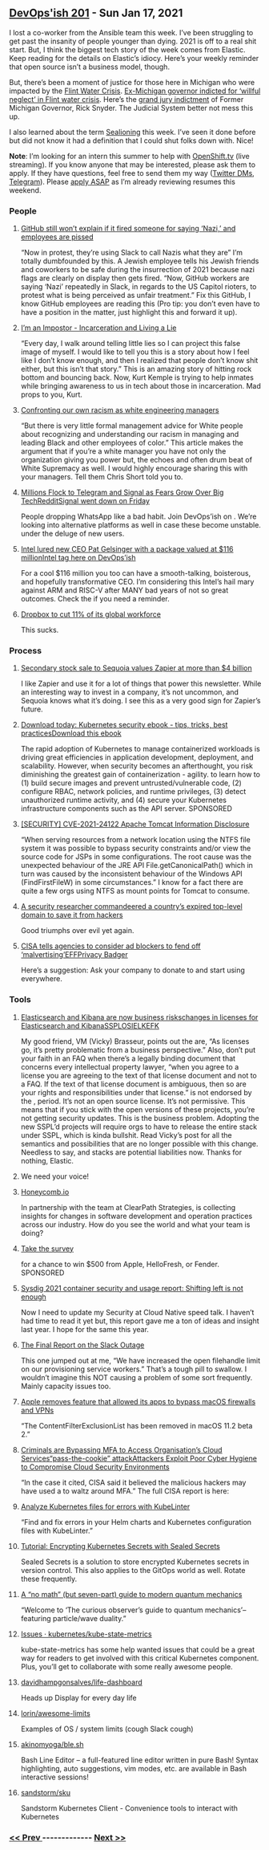 ## [DevOps'ish 201](https://devopsish.com/201) - Sun Jan 17, 2021

I lost a co-worker from the Ansible team this week. I’ve been struggling to get past the insanity of people younger than dying. 2021 is off to a real shit start. But, I think the biggest tech story of the week comes from Elastic. Keep reading for the details on Elastic’s idiocy. Here’s your weekly reminder that open source isn’t a business model, though.

But, there’s been a moment of justice for those here in Michigan who were impacted by the <a href="https://en.wikipedia.org/wiki/Flint_water_crisis?utm_source=newsletter&amp;utm_medium=devopsish&amp;utm_campaign=201">Flint Water Crisis</a>. <a href="https://arstechnica.com/tech-policy/2021/01/ex-michigan-governor-indicted-for-willful-neglect-in-flint-water-crisis/?utm_source=newsletter&amp;utm_medium=devopsish&amp;utm_campaign=201">Ex-Michigan governor indicted for ‘willful neglect’ in Flint water crisis</a>. Here’s the <a href="https://www.michigan.gov/documents/ag/GJ_Indictment_-_Snyder_R_712955_7.pdf?utm_source=newsletter&amp;utm_medium=devopsish&amp;utm_campaign=201">grand jury indictment</a> of Former Michigan Governor, Rick Snyder. The Judicial System better not mess this up.

I also learned about the term <a href="https://en.wikipedia.org/wiki/Sealioning?utm_source=newsletter&amp;utm_medium=devopsish&amp;utm_campaign=201">Sealioning</a> this week. I’ve seen it done before but did not know it had a definition that I could shut folks down with. Nice!

<strong>Note</strong>: I’m looking for an intern this summer to help with <a href="https://OpenShift.tv?utm_source=newsletter&amp;utm_medium=devopsish&amp;utm_campaign=201">OpenShift.tv</a> (live streaming). If you know anyone that may be interested, please ask them to apply. If they have questions, feel free to send them my way (<a href="https://twitter.com/ChrisShort">Twitter DMs</a>, <a href="https://t.me/ChrisShort">Telegram</a>). Please <a href="https://us-redhat.icims.com/jobs/83032/openshift.tv-associate-producer-internship/job?utm_source=newsletter&amp;utm_medium=devopsish&amp;utm_campaign=201">apply ASAP</a> as I’m already reviewing resumes this weekend.

### People

1. [GitHub still won’t explain if it fired someone for saying ‘Nazi,’ and employees are pissed](https://www.theverge.com/2021/1/15/22232766/github-employees-protest-jewish-employee-firing-warn-nazi?utm_source=newsletter&utm_medium=devopsish&utm_campaign=201)

    “Now in protest, they’re using Slack to call Nazis what they are” I’m totally dumbfounded by this. A Jewish employee tells his Jewish friends and coworkers to be safe during the insurrection of 2021 because nazi flags are clearly on display then gets fired. “Now, GitHub workers are saying ‘Nazi’ repeatedly in Slack, in regards to the US Capitol rioters, to protest what is being perceived as unfair treatment.” Fix this GitHub, I know GitHub employees are reading this (Pro tip: you don’t even have to have a position in the matter, just highlight this and forward it up).
1. [I’m an Impostor - Incarceration and Living a Lie](https://theworst.dev/im-an-impostor/?utm_source=newsletter&utm_medium=devopsish&utm_campaign=201)

    “Every day, I walk around telling little lies so I can project this false image of myself. I would like to tell you this is a story about how I feel like I don’t know enough, and then I realized that people don’t know shit either, but this isn’t that story.” This is an amazing story of hitting rock bottom and bouncing back. Now, Kurt Kemple is trying to help inmates while bringing awareness to us in tech about those in incarceration. Mad props to you, Kurt.
1. [Confronting our own racism as white engineering managers](https://leaddev.com/diversity-inclusion/confronting-our-own-racism-white-engineering-managers?utm_source=newsletter&utm_medium=devopsish&utm_campaign=201)

    “But there is very little formal management advice for White people about recognizing and understanding our racism in managing and leading Black and other employees of color.” This article makes the argument that if you’re a white manager you have not only the organization giving you power but, the echoes and often drum beat of White Supremacy as well. I would highly encourage sharing this with your managers. Tell them Chris Short told you to.
1. [Millions Flock to Telegram and Signal as Fears Grow Over Big TechRedditSignal went down on Friday](https://www.nytimes.com/2021/01/13/technology/telegram-signal-apps-big-tech.html?utm_source=newsletter&utm_medium=devopsish&utm_campaign=201)

    People dropping WhatsApp like a bad habit. Join DevOps’ish on . We’re looking into alternative platforms as well in case these become unstable.  under the deluge of new users.
1. [Intel lured new CEO Pat Gelsinger with a package valued at $116 millionIntel tag here on DevOps’ish](https://www.oregonlive.com/silicon-forest/2021/01/intel-lured-new-ceo-pat-gelsinger-with-a-package-valued-at-116-million.html?utm_source=newsletter&utm_medium=devopsish&utm_campaign=201)

    For a cool $116 million you too can have a smooth-talking, boisterous, and hopefully transformative CEO. I’m considering this Intel’s hail mary against ARM and RISC-V after MANY bad years of not so great outcomes. Check the  if you need a reminder.
1. [Dropbox to cut 11% of its global workforce](https://www.cnbc.com/2021/01/13/dropbox-to-cut-11percent-of-its-global-workforce.html?utm_source=newsletter&utm_medium=devopsish&utm_campaign=201)

    This sucks.
### Process

1. [Secondary stock sale to Sequoia values Zapier at more than $4 billion](https://siliconflorist.com/2021/01/15/secondary-stock-sale-to-sequoia-values-zapier-at-more-than-4-billion/?utm_source=newsletter&utm_medium=devopsish&utm_campaign=201)

    I like Zapier and use it for a lot of things that power this newsletter. While an interesting way to invest in a company, it’s not uncommon, and Sequoia knows what it’s doing. I see this as a very good sign for Zapier’s future.
1. [Download today: Kubernetes security ebook - tips, tricks, best practicesDownload this ebook](https://security.stackrox.com/kubernetes-security-ebook-tips-tricks-best-practices.html?Source=DevOpsIsh&LSource=DevOpsIsh)

    The rapid adoption of Kubernetes to manage containerized workloads is driving great efficiencies in application development, deployment, and scalability. However, when security becomes an afterthought, you risk diminishing the greatest gain of containerization - agility.  to learn how to (1) build secure images and prevent untrusted/vulnerable code, (2) configure RBAC, network policies, and runtime privileges, (3) detect unauthorized runtime activity, and (4) secure your Kubernetes infrastructure components such as the API server. SPONSORED
1. [[SECURITY] CVE-2021-24122 Apache Tomcat Information Disclosure](http://mail-archives.apache.org/mod_mbox/www-announce/202101.mbox/%3Cf3765f21-969d-7f21-e34a-efc106175373%40apache.org%3E)

    “When serving resources from a network location using the NTFS file system it was possible to bypass security constraints and/or view the source code for JSPs in some configurations. The root cause was the unexpected behaviour of the JRE API File.getCanonicalPath() which in turn was caused by the inconsistent behaviour of the Windows API (FindFirstFileW) in some circumstances.” I know for a fact there are quite a few orgs using NTFS as mount points for Tomcat to consume.
1. [A security researcher commandeered a country’s expired top-level domain to save it from hackers](https://techcrunch.com/2021/01/15/congo-comandeered/?utm_source=newsletter&utm_medium=devopsish&utm_campaign=201)

    Good triumphs over evil yet again.
1. [CISA tells agencies to consider ad blockers to fend off ‘malvertising’EFFPrivacy Badger](https://www.cyberscoop.com/ad-blockers-security-nsa-dhs-wyden/?utm_source=newsletter&utm_medium=devopsish&utm_campaign=201)

    Here’s a suggestion: Ask your company to donate to  and start using  everywhere.
### Tools

1. [Elasticsearch and Kibana are now business riskschanges in licenses for Elasticsearch and KibanaSSPLOSIELKEFK](https://anonymoushash.vmbrasseur.com/2021/01/14/elasticsearch-and-kibana-are-now-business-risks?utm_source=newsletter&utm_medium=devopsish&utm_campaign=201)

    My good friend, VM (Vicky) Brasseur, points out the  are, “As licenses go, it’s pretty problematic from a business perspective.” Also, don’t put your faith in an FAQ when there’s a legally binding document that concerns every intellectual property lawyer, “when you agree to a license you are agreeing to the text of that license document and not to a FAQ. If the text of that license document is ambiguous, then so are your rights and responsibilities under that license.”  is not endorsed by the , period. It’s not an open source license. It’s not permissive. This means that if you stick with the open versions of these projects, you’re not getting security updates. This is the business problem. Adopting the new SSPL’d projects will require orgs to have to release the entire stack under SSPL, which is kinda bullshit. Read Vicky’s post for all the semantics and possibilities that are no longer possible with this change. Needless to say,  and  stacks are potential liabilities now. Thanks for nothing, Elastic.
1. []()

    We need your voice!
1. [Honeycomb.io](https://www.honeycomb.io/?&utm_source=devopsish&utm_medium=newsletter&utm_campaign=ad&utm_content=honeycomb-homepage-devopish)

    In partnership with the team at ClearPath Strategies,  is collecting insights for changes in software development and operation practices across our industry. How do you see the world and what your team is doing?
1. [Take the survey](https://clearpathstrategies.sjc1.qualtrics.com/jfe/form/SV_cMAECZ6jv5wmjrL?&utm_source=devopsish&utm_medium=newsletter&utm_campaign=ad&utm_keyword=&utm_content=software-production-excellence-survey-clearpath-devopsish&utm_adgroup=)

    for a chance to win $500 from Apple, HelloFresh, or Fender. SPONSORED
1. [Sysdig 2021 container security and usage report: Shifting left is not enough](https://sysdig.com/blog/sysdig-2021-container-security-usage-report/?utm_source=newsletter&utm_medium=devopsish&utm_campaign=201)

    Now I need to update my Security at Cloud Native speed talk. I haven’t had time to read it yet but, this report gave me a ton of ideas and insight last year. I hope for the same this year.
1. [The Final Report on the Slack Outage](https://devopsish.com/pdf/Slack-Incident-Jan-04-2021-RCA-Final.pdf?utm_source=newsletter&utm_medium=devopsish&utm_campaign=201)

    This one jumped out at me, “We have increased the open filehandle limit on our provisioning service workers.” That’s a tough pill to swallow. I wouldn’t imagine this NOT causing a problem of some sort frequently. Mainly capacity issues too.
1. [Apple removes feature that allowed its apps to bypass macOS firewalls and VPNs](https://www.zdnet.com/article/apple-removes-feature-that-allowed-its-apps-to-bypass-macos-firewalls-and-vpns/?utm_source=newsletter&utm_medium=devopsish&utm_campaign=201)

    “The ContentFilterExclusionList has been removed in macOS 11.2 beta 2.”
1. [Criminals are Bypassing MFA to Access Organisation’s Cloud Services“pass-the-cookie” attackAttackers Exploit Poor Cyber Hygiene to Compromise Cloud Security Environments](https://www.tripwire.com/state-of-security/featured/hackers-bypassing-mfa-to-access-organisations-cloud-services/?utm_source=newsletter&utm_medium=devopsish&utm_campaign=201)

    “In the case it cited, CISA said it believed the malicious hackers may have used a  to waltz around MFA.” The full CISA report is here:
1. [Analyze Kubernetes files for errors with KubeLinter](https://opensource.com/article/21/1/kubelinter?utm_source=newsletter&utm_medium=devopsish&utm_campaign=201)

    “Find and fix errors in your Helm charts and Kubernetes configuration files with KubeLinter.”
1. [Tutorial: Encrypting Kubernetes Secrets with Sealed Secrets](https://www.arthurkoziel.com/encrypting-k8s-secrets-with-sealed-secrets/?utm_source=newsletter&utm_medium=devopsish&utm_campaign=201)

    Sealed Secrets is a solution to store encrypted Kubernetes secrets in version control. This also applies to the GitOps world as well. Rotate these frequently.
1. [A “no math” (but seven-part) guide to modern quantum mechanics](https://arstechnica.com/science/2021/01/the-curious-observers-guide-to-quantum-mechanics/?utm_source=newsletter&utm_medium=devopsish&utm_campaign=201)

    “Welcome to ‘The curious observer’s guide to quantum mechanics’–featuring particle/wave duality.”
1. [Issues · kubernetes/kube-state-metrics](https://github.com/kubernetes/kube-state-metrics/labels/help%20wanted?utm_source=newsletter&utm_medium=devopsish&utm_campaign=201)

    kube-state-metrics has some help wanted issues that could be a great way for readers to get involved with this critical Kubernetes component. Plus, you’ll get to collaborate with some really awesome people.
1. [davidhampgonsalves/life-dashboard](https://github.com/davidhampgonsalves/life-dashboard?utm_source=newsletter&utm_medium=devopsish&utm_campaign=201)

    Heads up Display for every day life
1. [lorin/awesome-limits](https://github.com/lorin/awesome-limits?utm_source=newsletter&utm_medium=devopsish&utm_campaign=201)

    Examples of OS / system limits (cough Slack cough)
1. [akinomyoga/ble.sh](https://github.com/akinomyoga/ble.sh?utm_source=newsletter&utm_medium=devopsish&utm_campaign=201)

    Bash Line Editor – a full-featured line editor written in pure Bash! Syntax highlighting, auto suggestions, vim modes, etc. are available in Bash interactive sessions!
1. [sandstorm/sku](https://github.com/sandstorm/sku?utm_source=newsletter&utm_medium=devopsish&utm_campaign=201)

    Sandstorm Kubernetes Client - Convenience tools to interact with Kubernetes

### [ << Prev ](devopsweekly-200.md) ------------- [ Next >> ](devopsweekly-202.md)